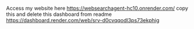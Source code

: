 Access my website here
https://websearchagent-hc10.onrender.com/
copy this and delete this dashboard from readme
https://dashboard.render.com/web/srv-d0cvqqodl3ps73ekphig


